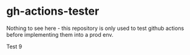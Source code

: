 # gh-actions-tester
Nothing to see here - this repository is only used to test github actions before implementing them into a prod env.

Test 9